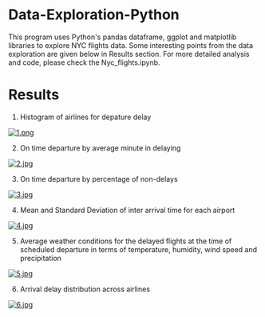 # Data-Exploration-Python
This program uses Python's pandas dataframe, ggplot and matplotlib libraries to explore NYC flights data. Some interesting points from the data exploration are given below in Results section. For more detailed analysis and code, please check the Nyc_flights.ipynb.

# Results 
1) Histogram of airlines for depature delay

[![1.png](https://i.postimg.cc/76W22jZy/1.png)](https://postimg.cc/7GShvszB)

2) On time departure by average minute in delaying

[![2.jpg](https://i.postimg.cc/hhFQCxmy/2.jpg)](https://postimg.cc/YL3S0vbY)

3) On time departure by percentage of non-delays

[![3.jpg](https://i.postimg.cc/ZnvyFjWv/3.jpg)](https://postimg.cc/PvhxdWzd)

4) Mean and Standard Deviation of inter arrival time for each airport

[![4.jpg](https://i.postimg.cc/KvL0mD0Y/4.jpg)](https://postimg.cc/rKV1JxX6)

5) Average weather conditions for the delayed flights at the time of scheduled departure in terms of temperature, humidity, wind speed and precipitation

[![5.jpg](https://i.postimg.cc/XNt2Mzch/5.jpg)](https://postimg.cc/14c0wMdc)

6) Arrival delay distribution across airlines

[![6.jpg](https://i.postimg.cc/CMRvQgDk/6.jpg)](https://postimg.cc/K4yr1C08)

